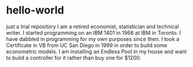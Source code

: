 # hello-world
just a trial repository
I am a retired economist, statistician and technical writer. I started programming on an IBM 1401 in 1966 at IBM in Toronto. I have dabbled in programming for my own purposes since then. I took a Certificate in VB from UC San Diego in 1999 in order to build some econometric models. I am installing an Endless Pool in my house and want to build a controller for it rather than buy one for $1200.
